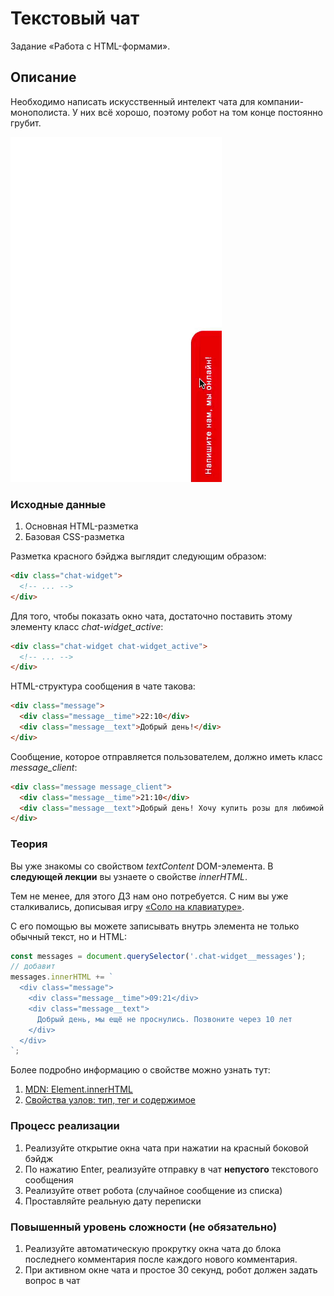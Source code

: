 # Текстовый чат

Задание «Работа с HTML-формами».

## Описание

Необходимо написать искусственный интелект чата для компании-монополиста.
У них всё хорошо, поэтому робот на том конце постоянно грубит.

![Demo](./demo.gif)

### Исходные данные

1. Основная HTML-разметка
2. Базовая CSS-разметка

Разметка красного бэйджа выглядит следующим образом:

```html
<div class="chat-widget">
  <!-- ... -->
</div>
```

Для того, чтобы показать окно чата, достаточно поставить этому элементу
класс _chat-widget_active_:

```html
<div class="chat-widget chat-widget_active">
  <!-- ... -->
</div>
```

HTML-структура сообщения в чате такова:

```html
<div class="message">
  <div class="message__time">22:10</div>
  <div class="message__text">Добрый день!</div>
</div>
```

Сообщение, которое отправляется пользователем, должно иметь класс _message_client_:

```html
<div class="message message_client">
  <div class="message__time">21:10</div>
  <div class="message__text">Добрый день! Хочу купить розы для любимой!</div>
</div>
```

### Теория

Вы уже знакомы со свойством _textContent_ DOM-элемента. В **следующей лекции**
вы узнаете о свойстве _innerHTML_.

Тем не менее, для этого ДЗ нам оно потребуется. С ним вы уже сталкивались,
дописывая игру [«Соло на клавиатуре»](../../event-object/keysolo).

С его помощью вы можете записывать внутрь элемента не только обычный текст, но
и HTML:

```javascript
const messages = document.querySelector('.chat-widget__messages');
// добавит
messages.innerHTML += `
  <div class="message">
    <div class="message__time">09:21</div>
    <div class="message__text">
      Добрый день, мы ещё не проснулись. Позвоните через 10 лет
    </div>
  </div>
`;
```

Более подробно информацию о свойстве можно узнать тут:

1. [MDN: Element.innerHTML](https://developer.mozilla.org/ru/docs/Web/API/Element/innerHTML)
2. [Свойства узлов: тип, тег и содержимое](https://learn.javascript.ru/basic-dom-node-properties)

### Процесс реализации

1. Реализуйте открытие окна чата при нажатии на красный боковой бэйдж
2. По нажатию Enter, реализуйте отправку в чат **непустого** текстового сообщения
3. Реализуйте ответ робота (случайное сообщение из списка)
4. Проставляйте реальную дату переписки

### Повышенный уровень сложности (не обязательно)

1. Реализуйте автоматическую прокрутку окна чата до блока последнего комментария
   после каждого нового комментария.
2. При активном окне чата и простое 30 секунд, робот должен задать вопрос в чат
